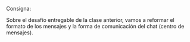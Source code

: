 Consigna: 

Sobre el desafío entregable de la clase anterior, vamos a reformar el formato de los mensajes y la forma de comunicación del chat (centro de mensajes).

